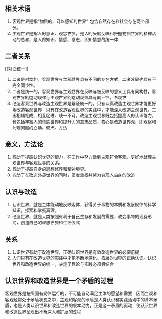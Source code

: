 ## 相关术语
1. 客观世界是指“物质的、可以感知的世界”, 包含自然存在和社会存在两个部分。
2. 主观世界是指人的意识、观念世界，是人的头脑反映和把握物质世界的精神活动的总和，是人的知识、情感、意志，即知情意的统一体
## 二者关系
 [[对立统一]]
1. 二者是对立的，客观世界与主观世界具有不同的存在方式，二者发展也具有不完全同步性。
2. 二者是统一的，客观世界与主观世界在反映与被反映的意义上具有同构性，客观世界的运动规律与主观世界的运动规律具有同一性，客观世
3. 改造客观世界与改造主观世界是辯证統一的。只有认真改造主观世界才能更好地改造客观世界；只有在改造客观世界的实践中，才能深入改造主观世界。二者相辅相成、相互促进、缺一不可。改造主观世界既包括提高人的认识能力，也包括丰富人的情感世界和提升人的意志品质，核心是改造世界观，即观察和处理问题的立场、观点、方法

## 意义，方法论
1. 有助于提高认识世界的能力，在工作中努力做到主观符合客观，更好地处理主观世界与客观世界的关系。
2. 有助于提高自身的思想修养和精神境界。
3. 有助于在改造外部世界的同时，高度重视并努力实现人自身的改造


## 认识与改造
1. 认识世界，就是主体能动地反映客体，获得关于事物的本质和发展规律的科学知识，探索和掌擬真理。
2. 改造世界，就是人类按照有利于自己生存和发展的需要，改变事物的现存形式，创造自己的理想世界和生活方式


## 关系
1. 认识世界有助于改造世界，正确认识世界是有效改造世界的必要前提
2. 人们只有在改造世界的实践中才能不断地深化、拓展对世界的正确认识。认识世界和改造世界的统一，决定了理论与实践必须相结合

## 认识世界和改造世界是一个矛盾的过程
客观世界是按照固有规律运行的，不可能自动满足主体的愿望和需要，因而主观和客观经常处于矛盾状态之中，主观和客观的矛盾是人类认识和实践活动中的基本矛盾，也是人类认识世界和改造世界的根本动力，正是这一矛盾的驱动，使认识世界和改造世界呈现出不断深人和扩展的过程
